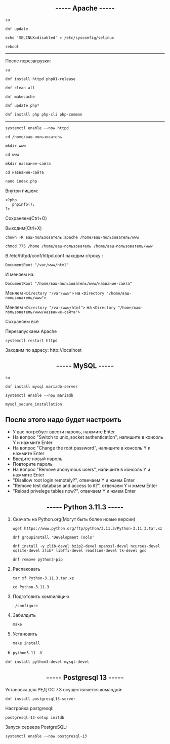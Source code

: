 <h2 align="center"> ----- Apache ----- </h2>

` su `

` dnf update `

` echo 'SELINUX=disabled' > /etc/sysconfig/selinux `

` reboot `
<hr>
После перезагрузки:

` su `

` dnf install httpd php81-release `

` dnf clean all  `

` dnf makecache `

` dnf update php*  `

` dnf install php php-cli php-common `
<hr>

` systemctl enable --now httpd `

` cd /home/ваш-пользователь `

` mkdir www `

` cd www `

` mkdir название-сайта `

` cd название-сайта `

` nano index.php `

Внутри пишем:

``` 
<?php
   phpinfo();
?>
```

Сохраняем(Ctrl+O)

Выходим(Ctrl+X)

` chown -R ваш-пользователь:apache /home/ваш-пользователь/www `

` chmod 775 /home /home/ваш-пользователь /home/ваш-пользователь/www `

В /etc/httpd/conf/httpd.conf находим строку :

` DocumentRoot "/var/www/html"  `

И меняем на: 

` DocumentRoot "/home/ваш-пользователь/www/название-сайта" `

Меняем ` <Directory "/var/www"> ` на ` <Directory "/home/ваш-пользователь/www"> `

Меняем ` <Directory "/var/www/html"> ` на ` <Directory "/home/ваш-пользователь/www/название-сайта"> `

Сохраняем всё 

Перезапускаем Apache

` systemctl restart httpd `

Заходим по адресу: http://localhost

<h2 align="center"> ----- MySQL ----- </h2>

` su ` 

` dnf install mysql mariadb-server `

` systemctl enable --now mariadb `

` mysql_secure_installation `
## После этого надо будет настроить 

- У вас потребует ввести пароль, нажмите Enter
- На вопрос "Switch to unix_socket authentication", напишите в консоль Y и нажмите Enter
- На вопрос "Change the root password", напишите в консоль Y и нажмите Enter
- Введите новый пароль
- Повторите пароль
- На вопрос "Remove anonymous users", напишите в консоль Y и нажмите Enter 
- "Disallow root login remotely?", отвечаем Y и жмем Enter
- "Remove test database and access to it?", отвечаем Y и жмем Enter
- "Reload privelege tables now?", отвечаем Y и жмем Enter

<h2 align="center"> ----- Python 3.11.3 ----- </h2>

1. Скачать на Python.org(Могут быть более новые версии)

   ` wget https://www.python.org/ftp/python/3.11.3/Python-3.11.3.tar.xz `
   
   ` dnf groupinstall 'Development Tools' `
   
   ` dnf install -y zlib-devel bzip2-devel openssl-devel ncurses-devel sqlite-devel zlib* libffi-devel readline-devel tk-devel gcc `
   
   ` dnf remove python3-pip `
2. Распаковать
   
   ` tar xf Python-3.11.3.tar.xz ` 

   ` cd Python-3.11.3 `
3. Подготовить компиляцию
   
   ` ./configure `
4. Забилдить
   
   ` make `
5. Установить
   
   ` make install `
   
6. ` python3.11 -V `

` dnf install python3-devel mysql-devel `
<h2 align="center"> ----- Postgresql 13 -----  </h2>

Установка для РЕД ОС 7.3 осуществляется командой:

` dnf install postgresql13-server `

Настройка postgresql:

` postgresql-13-setup initdb `

Запуск сервера PostgreSQL:

` systemctl enable --now postgresql-13 `

